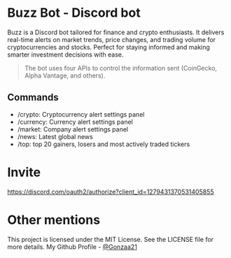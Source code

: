 # Buzz Bot - Discord bot
Buzz is a Discord bot tailored for finance and crypto enthusiasts. It delivers real-time alerts on market trends, price changes, and trading volume for cryptocurrencies and stocks. Perfect for staying informed and making smarter investment decisions with ease.

> The bot uses four APIs to control the information sent (CoinGecko, Alpha Vantage, and others).

## Commands
- /crypto: Cryptocurrency alert settings panel
- /currency: Currency alert settings panel
- /market: Company alert settings panel
- /news: Latest global news
- /top: top 20 gainers, losers and most actively traded tickers

# Invite
https://discord.com/oauth2/authorize?client_id=1279431370531405855

# Other mentions
This project is licensed under the MIT License. See the LICENSE file for more details.
My Github Profile - [@Gonzaa21](https://github.com/Gonzaa21)